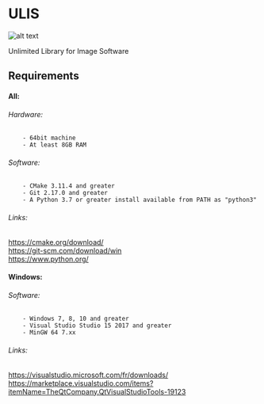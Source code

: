 # ULIS
![alt text](http://clementberthaud.com/dev/dep/Rivet/media/com/rivet_100.png "Rivet")

Unlimited Library for Image Software

## Requirements

#### All:
###### Hardware:
        - 64bit machine
        - At least 8GB RAM

###### Software:
        - CMake 3.11.4 and greater
        - Git 2.17.0 and greater
        - A Python 3.7 or greater install available from PATH as "python3"

###### Links:
https://cmake.org/download/  \
https://git-scm.com/download/win  \
https://www.python.org/

#### Windows:
###### Software:
        - Windows 7, 8, 10 and greater
        - Visual Studio Studio 15 2017 and greater
        - MinGW 64 7.xx

###### Links:
https://visualstudio.microsoft.com/fr/downloads/  \
https://marketplace.visualstudio.com/items?itemName=TheQtCompany.QtVisualStudioTools-19123
